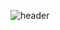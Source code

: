 ![header](https://capsule-render.vercel.app/api?type=rect&color=auto&height=400&section=header&text=Welcome%20to%20my%20profile!&fontSize=90)
